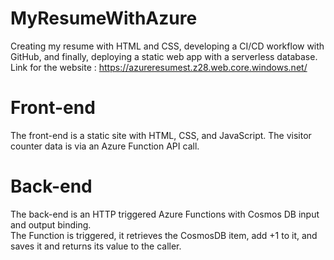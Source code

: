 # MyResumeWithAzure
Creating my resume with HTML and CSS, developing a CI/CD workflow with GitHub, and finally, deploying a static web app with a serverless database.  
Link for the website : https://azureresumest.z28.web.core.windows.net/  
# Front-end
The front-end is a static site with HTML, CSS, and JavaScript. The visitor counter data is via an Azure Function API call.  
# Back-end  
The back-end is an HTTP triggered Azure Functions with Cosmos DB input and output binding.  
The Function is triggered, it retrieves the CosmosDB item, add +1 to it, and saves it and returns its value to the caller.   
